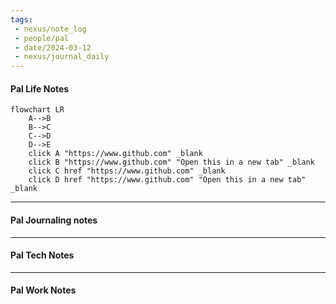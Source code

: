 ```yaml
---
tags:
 - nexus/note_log
 - people/pal
 - date/2024-03-12
 - nexus/journal_daily
---
```

#### Pal Life Notes

```mermaid
flowchart LR
    A-->B
    B-->C
    C-->D
    D-->E
    click A "https://www.github.com" _blank
    click B "https://www.github.com" "Open this in a new tab" _blank
    click C href "https://www.github.com" _blank
    click D href "https://www.github.com" "Open this in a new tab" _blank

```

-----------
#### Pal Journaling notes 



------

#### Pal Tech Notes





------ 
#### Pal Work Notes


